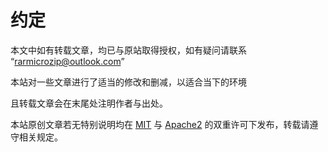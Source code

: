 # 约定
本文中如有转载文章，均已与原站取得授权，如有疑问请联系 “rarmicrozip@outlook.com”

本站对一些文章进行了适当的修改和删减，以适合当下的环境

且转载文章会在末尾处注明作者与出处。

本站原创文章若无特别说明均在 [MIT](./licenses/LICENSE-MIT.md) 与 [Apache2](./licenses/LICENSE-APACHE.md) 的双重许可下发布，转载请遵守相关规定。